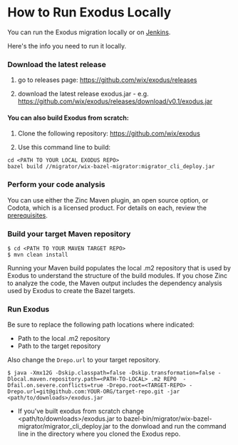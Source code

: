 # How to Run Exodus Locally

You can run the Exodus migration locally or on [Jenkins](how-to-run-migration-jenkins.md). 

Here's the info you need to run it locally.

### Download the latest release

1. go to releases page: <a href="https://github.com/wix/exodus/releases">https://github.com/wix/exodus/releases</a>

2. download the latest release exodus.jar - e.g. <a href="https://github.com/wix/exodus/releases/download/v0.1/exodus.jar">https://github.com/wix/exodus/releases/download/v0.1/exodus.jar</a>

#### You can also build Exodus from scratch:

1. Clone the following repository:
<a href="https://github.com/wix/exodus">https://github.com/wix/exodus</a>

2. Use this command line to build:  
```
cd <PATH TO YOUR LOCAL EXODUS REPO>
bazel build //migrator/wix-bazel-migrator:migrator_cli_deploy.jar
```

### Perform your code analysis
You can use either the Zinc Maven plugin, an open source option, or Codota, which is a licensed product. For details on each, review the [prerequisites](prerequisites.md). 

### Build your target Maven repository

```
$ cd <PATH TO YOUR MAVEN TARGET REPO>
$ mvn clean install
```
Running your Maven build populates the local .m2 repository that is used by Exodus to understand the structure of the build modules.
If you chose Zinc to analyze the code, the Maven output includes the dependency analysis used by Exodus to create the Bazel targets.


### Run Exodus

Be sure to replace the following path locations where indicated:
* Path to the local .m2 repository
* Path to the target repository

Also change the `Drepo.url` to your target repository.

```
$ java -Xmx12G -Dskip.classpath=false -Dskip.transformation=false -Dlocal.maven.repository.path=<PATH-TO-LOCAL> .m2 REPO  -Dfail.on.severe.conflicts=true -Drepo.root=<TARGET-REPO> -Drepo.url=git@github.com:YOUR-ORG/target-repo.git -jar <path/to/downloads>/exodus.jar
```

* If you've built exodus from scratch change <path/to/downloads>/exodus.jar to bazel-bin/migrator/wix-bazel-migrator/migrator_cli_deploy.jar to the donwload and run the command line in the directory where you cloned the Exodus repo.
